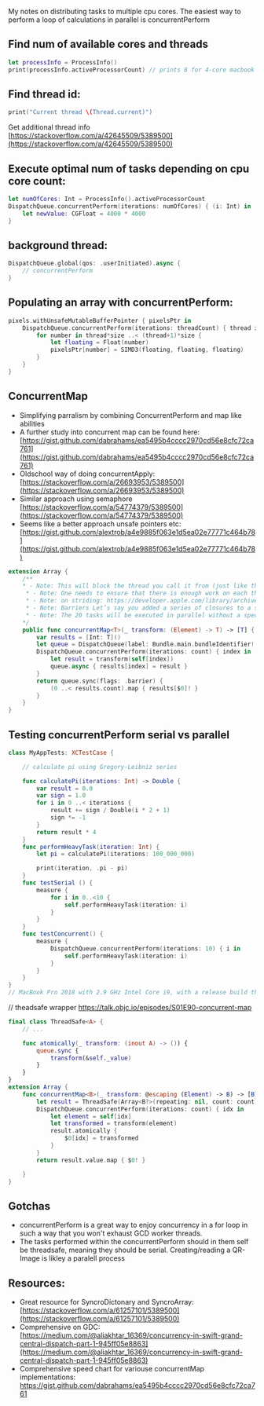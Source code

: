 My notes on distributing tasks to multiple cpu cores<!--more-->. The easiest way to perform a loop of calculations in parallel is concurrentPerform

## Find num of available cores and threads
```swift
let processInfo = ProcessInfo()
print(processInfo.activeProcessorCount) // prints 8 for 4-core macbook (playground) probably  provides the number of logical cores, not the number of physical cores
```

## Find thread id:
```swift
print("Current thread \(Thread.current)")
```

Get additional thread info [https://stackoverflow.com/a/42645509/5389500](https://stackoverflow.com/a/42645509/5389500)

## Execute optimal num of tasks depending on cpu core count:

```swift
let numOfCores: Int = ProcessInfo().activeProcessorCount
DispatchQueue.concurrentPerform(iterations: numOfCores) { (i: Int) in
    let newValue: CGFloat = 4000 * 4000
}
```

## background thread:

```swift
DispatchQueue.global(qos: .userInitiated).async {
    // concurrentPerform
}
```

## Populating an array with concurrentPerform:
```swift
pixels.withUnsafeMutableBufferPointer { pixelsPtr in
    DispatchQueue.concurrentPerform(iterations: threadCount) { thread in
        for number in thread*size ..< (thread+1)*size {
            let floating = Float(number)
            pixelsPtr[number] = SIMD3(floating, floating, floating)
        }
    }
}
```

## ConcurrentMap
- Simplifying parralism by combining ConcurrentPerform and map like abilities
- A further study into concurrent map can be found here: [https://gist.github.com/dabrahams/ea5495b4cccc2970cd56e8cfc72ca761](https://gist.github.com/dabrahams/ea5495b4cccc2970cd56e8cfc72ca761)
- Oldschool way of doing concurrentApply: [https://stackoverflow.com/a/26693953/5389500](https://stackoverflow.com/a/26693953/5389500)
- Similar approach using semaphore [https://stackoverflow.com/a/54774379/5389500](https://stackoverflow.com/a/54774379/5389500)
- Seems like a better approach unsafe pointers etc: [https://gist.github.com/alextrob/a4e9885f063e1d5ea02e77771c464b78](https://gist.github.com/alextrob/a4e9885f063e1d5ea02e77771c464b78)
```swift
extension Array {
	/**
    * - Note: This will block the thread you call it from (just like the non-concurrent map will), so make sure to dispatch this to a background queue.
	 * - Note: One needs to ensure that there is enough work on each thread to justify the inherent overhead of managing all of these threads. (E.g. a simple xor call per loop is not sufficient, and you'll find that it's actually slower than the non-concurrent rendition.) In these cases, make sure you stride (see Improving Loop Code that balances the amount of work per concurrent block). For example, rather than doing 5000 iterations of one extremely simple operation, do 10 iterations of 500 operations per loop. You may have to experiment with suitable striding values.
	 * - Note: on striding: https://developer.apple.com/library/archive/documentation/General/Conceptual/ConcurrencyProgrammingGuide/ThreadMigration/ThreadMigration.html#//apple_ref/doc/uid/TP40008091-CH105-SW2
	 * - Note: Barriers Let’s say you added a series of closures to a specific queue (with different durations) but you now want to execute a job only after all the previous asynchronous task are completed. You can use barriers to do it., Let’s add 20 tasks (that will sleep for a timeout of 1 second) to the concurrent queue we created previously and use a barrier to print something once the other jobs complete, we’ll do this specifying a flag DispatchWorkItemFlags.barrier in our final async call:
	 * - Note: The 20 tasks will be executed in parallel without a specific order by the concurrent queue and you’ll see those messages appearing in groups of a size equal to the number of execution cores of your Mac, but the final call will always be executed last.
    */
    public func concurrentMap<T>(_ transform: (Element) -> T) -> [T] {
        var results = [Int: T]()
        let queue = DispatchQueue(label: Bundle.main.bundleIdentifier! + ".sync", attributes: .concurrent)
        DispatchQueue.concurrentPerform(iterations: count) { index in
            let result = transform(self[index])
            queue.async { results[index] = result }
        }
        return queue.sync(flags: .barrier) {
            (0 ..< results.count).map { results[$0]! }
        }
    }
}
```

## Testing concurrentPerform serial vs parallel
```swift
class MyAppTests: XCTestCase {

    // calculate pi using Gregory-Leibniz series

    func calculatePi(iterations: Int) -> Double {
        var result = 0.0
        var sign = 1.0
        for i in 0 ..< iterations {
            result += sign / Double(i * 2 + 1)
            sign *= -1
        }
        return result * 4
    }
    func performHeavyTask(iteration: Int) {
        let pi = calculatePi(iterations: 100_000_000)

        print(iteration, .pi - pi)
    }
    func testSerial () {
        measure {
            for i in 0..<10 {
                self.performHeavyTask(iteration: i)
            }
        }
    }
    func testConcurrent() {
        measure {
            DispatchQueue.concurrentPerform(iterations: 10) { i in
                self.performHeavyTask(iteration: i)
            }
        }
    }
}
// MacBook Pro 2018 with 2.9 GHz Intel Core i9, with a release build the concurrent test took, on average, 0.247 seconds, whereas the serial test took roughly four times as long, 1.030 seconds.
```

// theadsafe wrapper
https://talk.objc.io/episodes/S01E90-concurrent-map
```swift
final class ThreadSafe<A> {
    // ...

    func atomically(_ transform: (inout A) -> ()) {
        queue.sync {
            transform(&self._value)
        }
    }
}
extension Array {
    func concurrentMap<B>(_ transform: @escaping (Element) -> B) -> [B] {
        let result = ThreadSafe(Array<B?>(repeating: nil, count: count))
        DispatchQueue.concurrentPerform(iterations: count) { idx in
            let element = self[idx]
            let transformed = transform(element)
            result.atomically {
                $0[idx] = transformed
            }
        }
        return result.value.map { $0! }

    }
}
```

## Gotchas
- concurrentPerform is a great way to enjoy concurrency in a for loop in such a way that you won't exhaust GCD worker threads.
- The tasks performed within the concurrentPerform should in them self be threadsafe, meaning they should be serial. Creating/reading a QR-Image is likley a paralell process

## Resources:
- Great resource for SyncroDictonary and SyncroArray: [https://stackoverflow.com/a/61257101/5389500](https://stackoverflow.com/a/61257101/5389500)
- Comprehensive on GDC: [https://medium.com/@aliakhtar_16369/concurrency-in-swift-grand-central-dispatch-part-1-945ff05e8863](https://medium.com/@aliakhtar_16369/concurrency-in-swift-grand-central-dispatch-part-1-945ff05e8863)
- Comprehensive speed chart for variouse concurrentMap implementations: https://gist.github.com/dabrahams/ea5495b4cccc2970cd56e8cfc72ca761
